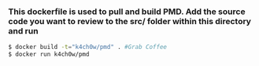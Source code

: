### This dockerfile is used to pull and build PMD. Add the source code you want to review to the src/ folder within this directory and run 

```bash
$ docker build -t="k4ch0w/pmd" . #Grab Coffee
$ docker run k4ch0w/pmd 
```


